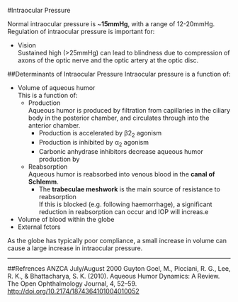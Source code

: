#Intraocular Pressure

Normal intraocular pressure is ~**15mmHg**, with a range of 12-20mmHg. Regulation of intraocular pressure is important for:
* Vision  
Sustained high (>25mmHg) can lead to blindness due to compression of axons of the optic nerve and the optic artery at the optic disc.

##Determinants of Intraocular Pressure
Intraocular pressure is a function of:
* Volume of aqueous humor  
This is a function of:
    * Production  
    Aqueous humor is produced by filtration from capillaries in the ciliary body in the posterior chamber, and circulates through into the anterior chamber.
        * Production is accelerated by β2<sub>2</sub> agonism
        * Production is inhibited by α<sub>2</sub> agonism
        * Carbonic anhydrase inhibitors decrease aqueous humor production by 
    * Reabsorption  
    Aqueous humor is reabsorbed into venous blood in the **canal of Schlemm**.
        * The **trabeculae meshwork** is the main source of resistance to reabsorption  
        If this is blocked (e.g. following haemorrhage), a significant reduction in reabsorption can occur and IOP will increas.e
* Volume of blood within the globe
* External fctors

As the globe has typically poor compliance, a small increase in volume can cause a large increase in intraocular pressure.

---
##Refrences
ANZCA July/August 2000
Guyton
Goel, M., Picciani, R. G., Lee, R. K., & Bhattacharya, S. K. (2010). Aqueous Humor Dynamics: A Review. The Open Ophthalmology Journal, 4, 52–59. http://doi.org/10.2174/1874364101004010052